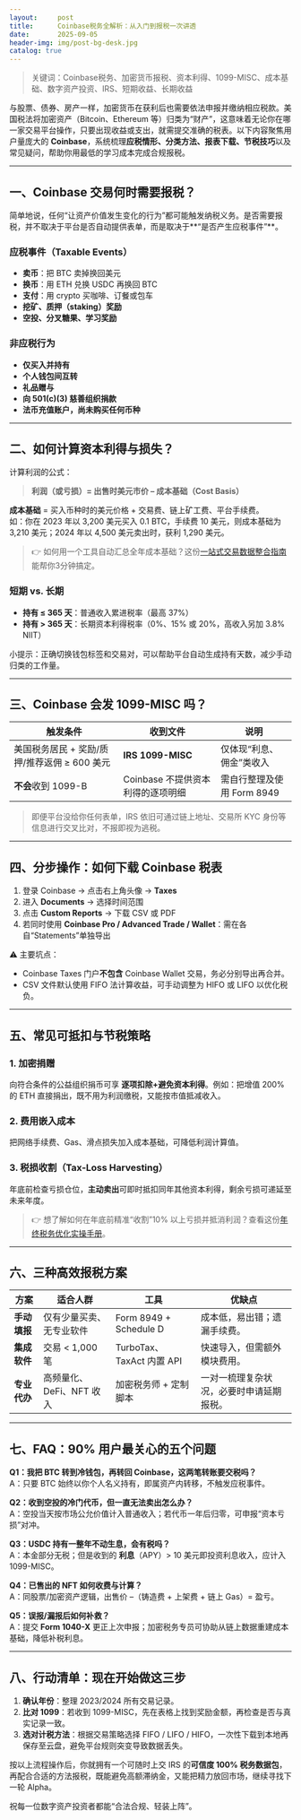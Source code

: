 ```yaml
---
layout:     post
title:      Coinbase税务全解析：从入门到报税一次讲透
date:       2025-09-05
header-img: img/post-bg-desk.jpg
catalog: true
---
```


> 关键词：Coinbase税务、加密货币报税、资本利得、1099-MISC、成本基础、数字资产投资、IRS、短期收益、长期收益

与股票、债券、房产一样，加密货币在获利后也需要依法申报并缴纳相应税款。美国税法将加密资产（Bitcoin、Ethereum 等）归类为“财产”，这意味着无论你在哪一家交易平台操作，只要出现收益或支出，就需提交准确的税表。以下内容聚焦用户量庞大的 **Coinbase**，系统梳理**应税情形、分类方法、报表下载、节税技巧**以及常见疑问，帮助你用最低的学习成本完成合规报税。

---

## 一、Coinbase 交易何时需要报税？

简单地说，任何“让资产价值发生变化的行为”都可能触发纳税义务。是否需要报税，并不取决于平台是否自动提供表单，而是取决于**“是否产生应税事件”**。

### 应税事件（Taxable Events）
- **卖币**：把 BTC 卖掉换回美元  
- **换币**：用 ETH 兑换 USDC 再换回 BTC  
- **支付**：用 crypto 买咖啡、订餐或包车  
- **挖矿、质押（staking）奖励**  
- **空投、分叉糖果、学习奖励**

### 非应税行为
- **仅买入并持有**  
- **个人钱包间互转**  
- **礼品赠与**  
- **向 501(c)(3) 慈善组织捐款**  
- **法币充值账户，尚未购买任何币种**

---

## 二、如何计算资本利得与损失？

计算利润的公式：

> **利润（或亏损）= 出售时美元市价 – 成本基础（Cost Basis）**

**成本基础** = 买入币种时的美元价格 + 交易费、链上矿工费、平台手续费。  
如：你在 2023 年以 3,200 美元买入 0.1 BTC，手续费 10 美元，则成本基础为 3,210 美元；2024 年以 4,500 美元卖出时，获利 1,290 美元。

> 👉 如何用一个工具自动汇总全年成本基础？这份[一站式交易数据整合指南](https://okxdog.com/)能帮你3分钟搞定。

### 短期 vs. 长期
- **持有 ≤ 365 天**：普通收入累进税率（最高 37%）  
- **持有 > 365 天**：长期资本利得税率（0%、15% 或 20%，高收入另加 3.8% NIIT）

小提示：正确切换钱包标签和交易对，可以帮助平台自动生成持有天数，减少手动归类的工作量。

---

## 三、Coinbase 会发 1099-MISC 吗？

| 触发条件 | 收到文件 | 说明 |
|---|---|---|
| 美国税务居民 + 奖励/质押/推荐返佣 ≥ 600 美元 | **IRS 1099-MISC** | 仅体现“利息、佣金”类收入 |
| **不会**收到 1099-B | Coinbase 不提供资本利得的逐项明细 | 需自行整理及使用 Form 8949 |

> 即便平台没给你任何表单，IRS 依旧可通过链上地址、交易所 KYC 身份等信息进行交叉比对，不报即视为逃税。

---

## 四、分步操作：如何下载 Coinbase 税表

1. 登录 Coinbase → 点击右上角头像 → **Taxes**  
2. 进入 **Documents** → 选择时间范围  
3. 点击 **Custom Reports** → 下载 CSV 或 PDF  
4. 若同时使用 **Coinbase Pro / Advanced Trade / Wallet**：需在各自“Statements”单独导出

⚠️ 主要坑点：  
- Coinbase Taxes 门户**不包含** Coinbase Wallet 交易，务必分别导出再合并。  
- CSV 文件默认使用 FIFO 法计算收益，可手动调整为 HIFO 或 LIFO 以优化税负。

---

## 五、常见可抵扣与节税策略

### 1. 加密捐赠
向符合条件的公益组织捐币可享 **逐项扣除+避免资本利得**。例如：把增值 200% 的 ETH 直接捐出，既不用为利润缴税，又能按市值抵减收入。

### 2. 费用嵌入成本
把网络手续费、Gas、滑点损失加入成本基础，可降低利润计算值。

### 3. 税损收割（Tax-Loss Harvesting）
年底前检查亏损仓位，**主动卖出**可即时抵扣同年其他资本利得，剩余亏损可递延至未来年度。

> 👉 想了解如何在年底前精准“收割”10% 以上亏损并抵消利润？查看这份[年终税务优化实操手册](https://okxdog.com/)。

---

## 六、三种高效报税方案

| 方案 | 适合人群 | 工具 | 优缺点 |
|---|---|---|---|
| **手动填报** | 仅有少量买卖、无专业软件 | Form 8949 + Schedule D | 成本低，易出错；遗漏手续费。 |
| **集成软件** | 交易 < 1,000 笔 | TurboTax、TaxAct 内置 API | 快速导入，但需额外模块费用。 |
| **专业代办** | 高频量化、DeFi、NFT 收入 | 加密税务师 + 定制脚本 | 一对一梳理复杂状况，必要时申请延期报税。 |

---

## 七、FAQ：90% 用户最关心的五个问题

**Q1：我把 BTC 转到冷钱包，再转回 Coinbase，这两笔转账要交税吗？**  
A：只要 BTC 始终以你个人名义持有，即属资产内转移，不触发应税事件。

**Q2：收到空投的冷门代币，但一直无法卖出怎么办？**  
A：空投当天按市场公允价值计入普通收入；若代币一年后归零，可申报“资本亏损”对冲。

**Q3：USDC 持有一整年不动生息，会有税吗？**  
A：本金部分无税；但是收到的 **利息**（APY）> 10 美元即投资利息收入，应计入 1099-MISC。

**Q4：已售出的 NFT 如何收费与计算？**  
A：同股票/加密资产逻辑，出售价 –（铸造费 + 上架费 + 链上 Gas）= 盈亏。

**Q5：误报/漏报后如何补救？**  
A：提交 **Form 1040-X** 更正上次申报；加密税务专员可协助从链上数据重建成本基础，降低补税利息。

---

## 八、行动清单：现在开始做这三步

1. **确认年份**：整理 2023/2024 所有交易记录。  
2. **比对 1099**：若收到 1099-MISC，先在表格上找到奖励金额，再检查是否与真实记录一致。  
3. **选对计税方法**：根据交易策略选择 FIFO / LIFO / HIFO，一次性下载到本地再保存至云盘，避免平台规则突变导致数据丢失。

按以上流程操作后，你就拥有一个可随时上交 IRS 的**可信度 100% 税务数据包**，再配合合适的方法报税，既能避免高额滞纳金，又能把精力放回市场，继续寻找下一轮 Alpha。

祝每一位数字资产投资者都能“合法合规、轻装上阵”。
